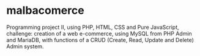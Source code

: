# malbacomerce
Programming project II, using PHP, HTML, CSS and Pure JavaScript, challenge: creation of a web e-commerce, using MySQL from PHP Admin and MariaDB, with functions of a CRUD (Create, Read, Update and Delete) Admin system.
